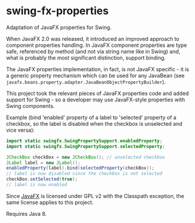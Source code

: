 # swing-fx-properties
Adaptation of JavaFX properties for Swing.

When JavaFX 2.0 was released, it introduced an improved approach to component properties handling.
In JavaFX component properties are type safe, referenced by method (and not via string name like in Swing) and, what is probably the most significant distinction, support binding.

The JavaFX properties implementation, in fact, is not JavaFX specific - it is a generic property mechanism which can be used for any JavaBean (see `javafx.beans.property.adapter.JavaBeanObjectPropertyBuilder`).

This project took the relevant pieces of JavaFX properties code and added support for Swing - so a developer may use JavaFX-style properties with Swing components.

Example (bind 'enabled' property of a label to 'selected' property of a checkbox, so the label is disabled when the checkbox is unselected and vice versa):
```java
import static swingfx.SwingPropertySupport.enabledProperty;
import static swingfx.SwingPropertySupport.selectedProperty;

JCheckBox checkBox = new JCheckBox(); // unselected checkbox
JLabel label = new JLabel();
enabledProperty(label).bind(selectedProperty(checkBox));
// label is now disabled since the checkbox is not selected
checkBox.setSelected(true);
// label is now enabled
```

Since [JavaFX](https://github.com/openjdk/jfx) is licensed under GPL v2 with the Classpath exception, the same license applies to this project.

Requires Java 8.

